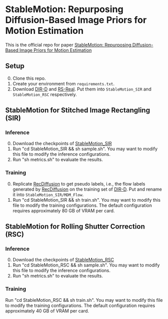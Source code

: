 # StableMotion: Repurposing Diffusion-Based Image Priors for Motion Estimation
This is the official repo for paper [StableMotion: Repurposing Diffusion-Based Image Priors for Motion Estimation](https://www.arxiv.org/abs/2505.06668)

## Setup
0. Clone this repo.
1. Create your environment from `requirements.txt`.
2. Download [DIR-D](https://drive.google.com/file/d/1KR5DtekPJin3bmQPlTGP4wbM1zFR80ak/view?usp=sharing) and [RS-Real](https://huggingface.co/datasets/Yzl-code/RS-Diffusion/tree/main). Put them into `StableMotion_SIR` and `StableMotion_RSC` respectively.

## StableMotion for Stitched Image Rectangling (SIR)
### Inference
0. Download the checkpoints of [StableMotion_SIR](TODO)
1. Run "cd StableMotion_SIR && sh sample.sh". You may want to modify this file to modify the inference configurations.
2. Run "sh metrics.sh" to evaluate the results.

### Training
0. Replicate [RecDiffusion](https://github.com/lhaippp/RecDiffusion) to get pseudo labels, i.e., the flow labels generated by [RecDiffusion](https://github.com/lhaippp/RecDiffusion) on the training set of [DIR-D](https://drive.google.com/file/d/1KR5DtekPJin3bmQPlTGP4wbM1zFR80ak/view?usp=sharing). Put and rename it into `StableMotion_SIR/MDM_Flow`.
1. Run "cd StableMotion_SIR && sh train.sh". You may want to modify this file to modify the training configurations. The default configuration requires approximately 80 GB of VRAM per card.

## StableMotion for Rolling Shutter Correction (RSC)
### Inference
0. Download the checkpoints of [StableMotion_RSC](TODO)
1. Run "cd StableMotion_RSC && sh sample.sh". You may want to modify this file to modify the inference configurations.
2. Run "sh metrics.sh" to evaluate the results.

### Training
Run "cd StableMotion_RSC && sh train.sh". You may want to modify this file to modify the training configurations. The default configuration requires approximately 40 GB of VRAM per card.